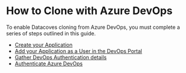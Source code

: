# How to Clone with Azure DevOps

To enable Datacoves cloning from Azure DevOps, you must complete a series of steps outlined in this guide.

- [Create your Application](how-tos/datacoves/create_your_entraid_application.md)
- [Add your Application as a User in the DevOps Portal](how-tos/datacoves/add_entraid_app_as_user.md)
- [Gather DevOps Authentication details](how-tos/datacoves/gather_azure_devops_auth_details.md)
- [Authenticate Azure DevOps](how-tos/datacoves/authenticate_azure_devops.md)



